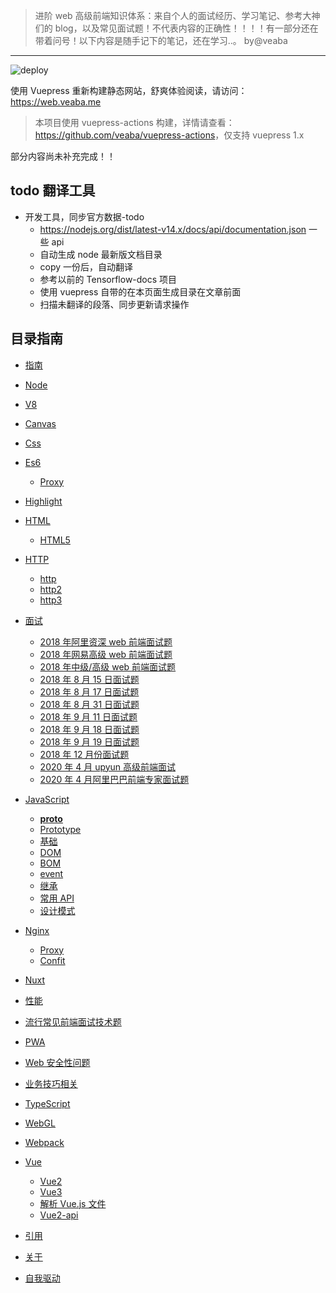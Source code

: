 > 进阶 web 高级前端知识体系：来自个人的面试经历、学习笔记、参考大神们的 blog，以及常见面试题！不代表内容的正确性！！！！有一部分还在带着问号！以下内容是随手记下的笔记，还在学习..。 by@veaba

---

![deploy](https://github.com/veaba/web-advanced/actions/workflows/deploy.yml/badge.svg)

使用 Vuepress 重新构建静态网站，舒爽体验阅读，请访问：https://web.veaba.me

> 本项目使用 vuepress-actions 构建，详情请查看：<https://github.com/veaba/vuepress-actions>，仅支持 vuepress 1.x

部分内容尚未补充完成！！

## todo 翻译工具

- 开发工具，同步官方数据-todo
  - <https://nodejs.org/dist/latest-v14.x/docs/api/documentation.json> 一些 api
  - 自动生成 node 最新版文档目录
  - copy 一份后，自动翻译
  - 参考以前的 Tensorflow-docs 项目
  - 使用 vuepress 自带的在本页面生成目录在文章前面
  - 扫描未翻译的段落、同步更新请求操作

## 目录指南

- [指南](https://web.veaba.me/guide/)
- [Node](https://web.veaba.me/node/)
- [V8](https://web.veaba.me/v8/)
- [Canvas](/canvas/)
- [Css](https://web.veaba.me/css/)
- [Es6](https://web.veaba.me/es6/)
  - [Proxy](https://web.veaba.me/es6/proxy/)
- [Highlight](https://web.veaba.me/highlight/)
- [HTML](https://web.veaba.me/html/)

  - [HTML5](https://web.veaba.me/html/html5/)

- [HTTP](https://web.veaba.me/http/)
  - [http](https://web.veaba.me/http/)
  - [http2](https://web.veaba.me/http2/)
  - [http3](https://web.veaba.me/http3/)
- [面试](https://web.veaba.me/interview/)
  - [2018 年阿里资深 web 前端面试题](https://web.veaba.me/interview/2018alibaba-senior-web/)
  - [2018 年网易高级 web 前端面试题](https://web.veaba.me/interview/2018netease-high-web/)
  - [2018 年中级/高级 web 前端面试题](https://web.veaba.meinterview/interview/2018other-mid-high-web/)
  - [2018 年 8 月 15 日面试题](https://web.veaba.me/interview2018-8-15-interview-web/)
  - [2018 年 8 月 17 日面试题](https://web.veaba.me/interview/2018-8-17-interview-web/)
  - [2018 年 8 月 31 日面试题](https://web.veaba.me/interview/2018-8-31-interview-web/)
  - [2018 年 9 月 11 日面试题](https://web.veaba.me/interview/2018-9-11-interview-web/)
  - [2018 年 9 月 18 日面试题](https://web.veaba.me/interview/2018-9-18-interview-web/)
  - [2018 年 9 月 19 日面试题](https://web.veaba.me/interview/2018-9-19-interview-web/)
  - [2018 年 12 月份面试题](https://web.veaba.me/interview/2018-12-interview-web/)
  - [2020 年 4 月 upyun 高级前端面试](https://web.veaba.me/interview/2020-upyun-interview-web)
  - [2020 年 4 月阿里巴巴前端专家面试题](https://web.veaba.me/interview/2020-alibaba-interview-web/)
- [JavaScript](https://web.veaba.me/javascript/)
  - [**proto**](https://web.veaba.me/javascript/__proto__/)
  - [Prototype](https://web.veaba.me/javascript/prototype/)
  - [基础](https://web.veaba.me/javascript/base/)
  - [DOM](https://web.veaba.me/javascript/dom/)
  - [BOM](https://web.veaba.me/javascript/bom/)
  - [event](https://web.veaba.me/javascript/event/)
  - [继承](https://web.veaba.me/javascript/inherit/)
  - [常用 API](https://web.veaba.me/javascript/common-use-api/)
  - [设计模式](https://web.veaba.me/javascript/design-mode/)
- [Nginx](https://web.veaba.me/nginx/)
  - [Proxy](https://web.veaba.me/nginx/proxy/)
  - [Confit](https://web.veaba.me/nginx/proxy/)
- [Nuxt](https://web.veaba.me/nuxt/)
- [性能](https://web.veaba.me/performance/)
- [流行常见前端面试技术题](https://web.veaba.me/pop/)
- [PWA](https://web.veaba.me/pwa/)
- [Web 安全性问题](https://web.veaba.me/security/)
- [业务技巧相关](https://web.veaba.me/skill/)
- [TypeScript](https://web.veaba.me/typescript/)
- [WebGL](https://web.veaba.me/webgl/)
- [Webpack](https://web.veaba.me/webpack/)
- [Vue](https://web.veaba.me/vue/)
  - [Vue2](https://web.veaba.me/vue/vue2/)
  - [Vue3](https://web.veaba.me/vue/vue3/)
  - [解析 Vue.js 文件](https://web.veaba.me/vue/parser-vue/)
  - [Vue2-api](https://web.veaba.me/vue/vue2-api/)
- [引用](https://web.veaba.me/reference/)
- [关于](https://web.veaba.me/about/)
- [自我驱动](https://web.veaba.me/self/)
